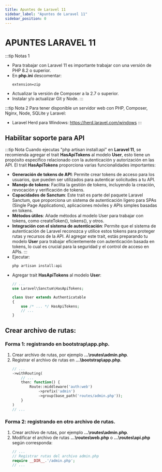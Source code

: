 ```yaml
---
title: Apuntes de Laravel 11
sidebar_label: "Apuntes de Laravel 11"
sidebar_position: 0
---
```


# APUNTES LARAVEL 11
:::tip Notas 1
+ Para trabajar con Laravel 11 es importante trabajar con una versión de PHP 8.2 o superior.
+ En **php.ini** descomentar:
    ```
    extension=zip
    ```
+ Actualizar la versión de Composer a la 2.7 o superior.
+ Instalar y/o actualizar Git y Node.
:::

:::tip Nota 2
Para tener disponible un servidor web con PHP, Composer, Nginx, Node, SQLite y Laravel:
+ Laravel Herd para Windows: https://herd.laravel.com/windows
:::

## Habilitar soporte para API
:::tip Nota
Cuando ejecutas "php artisan install:api" en **Laravel 11**, se recomienda agregar el trait **HasApiTokens** al modelo **User**, esto tiene un propósito específico relacionado con la autenticación y autorización en las API.
El trait **HasApiTokens** proporciona varias funcionalidades importantes:
+ **Generación de tokens de API**: Permite crear tokens de acceso para los usuarios, que pueden ser utilizados para autenticar solicitudes a tu API.
+ **Manejo de tokens**: Facilita la gestión de tokens, incluyendo la creación, revocación y verificación de tokens.
+ **Capacidades de Sanctum**: Este trait es parte del paquete Laravel Sanctum, que proporciona un sistema de autenticación ligero para SPAs (Single Page Applications), aplicaciones móviles y APIs simples basadas en tokens.
+ **Métodos útiles**: Añade métodos al modelo User para trabajar con tokens, como createToken(), tokens(), y otros.
+ **Integración con el sistema de autenticación**: Permite que el sistema de autenticación de Laravel reconozca y utilice estos tokens para proteger rutas y recursos de la API.
Al agregar este trait, estás preparando tu modelo **User** para trabajar eficientemente con autenticación basada en tokens, lo cual es crucial para la seguridad y el control de acceso en APIs.
:::
+ Ejecutar:
    ```bash
    php artisan install:api
    ```
+ Agregar trait **HasApiTokens** al modelo **User**:
    ```php title="...\app\Models\User.php"
    // ...
    use Laravel\Sanctum\HasApiTokens;

    class User extends Authenticatable
    {
        use /* ... */ HasApiTokens;
        // ...
    }
    ```

## Crear archivo de rutas:
### Forma 1: registrando en bootstrap\app.php.
1. Crear archivo de rutas, por ejemplo **...\routes\admin.php**.
2. Registrar el archivo de rutas en **...\bootstrap\app.php**.
    ```php title="...\bootstrap\app.php"
    // ...
    ->withRouting(
        // ...
        then: function() {
            Route::middleware('auth:web')
                ->prefix('admin')
                ->group(base_path('routes/admin.php'));
        }
    )
    // ...
    ```
### Forma 2: registrando en otro archivo de rutas.
1. Crear archivo de rutas, por ejemplo **...\routes\admin.php**.
2. Modificar el archivo de rutas **...\routes\web.php** o **...\routes\api.php** según corresponda:
    ```php
    // ...
    // Registrar rutas del archivo admin.php
    require __DIR__.'/admin.php';
    // ...
    ```